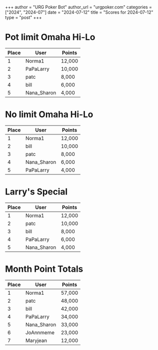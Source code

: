 +++
author = "URG Poker Bot"
author_url = "urgpoker.com"
categories = ["2024", "2024-07"]
date = "2024-07-12"
title = "Scores for 2024-07-12"
type = "post"
+++
# Pot limit Omaha Hi-Lo

| Place | User | Points |
|-------|------|--------|
| 1 | Norma1 | 12,000 |
| 2 | PaPaLarry | 10,000 |
| 3 | patc | 8,000 |
| 4 | bill | 6,000 |
| 5 | Nana_Sharon | 4,000 |

# No limit Omaha Hi-Lo

| Place | User | Points |
|-------|------|--------|
| 1 | Norma1 | 12,000 |
| 2 | bill | 10,000 |
| 3 | patc | 8,000 |
| 4 | Nana_Sharon | 6,000 |
| 5 | PaPaLarry | 4,000 |

# Larry's Special

| Place | User | Points |
|-------|------|--------|
| 1 | Norma1 | 12,000 |
| 2 | patc | 10,000 |
| 3 | bill | 8,000 |
| 4 | PaPaLarry | 6,000 |
| 5 | Nana_Sharon | 4,000 |

# Month Point Totals

| Place | User | Points |
|-------|------|--------|
| 1 | Norma1 | 57,000 |
| 2 | patc | 48,000 |
| 3 | bill | 42,000 |
| 4 | PaPaLarry | 34,000 |
| 5 | Nana_Sharon | 33,000 |
| 6 | JoAnnmeme | 23,000 |
| 7 | Maryjean | 12,000 |
